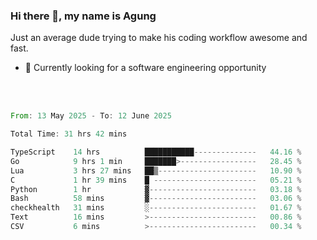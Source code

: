 ### Hi there 👋, my name is Agung
Just an average dude trying to make his coding workflow awesome and fast.

<!--
**agungfir98/agungfir98** is a ✨ _special_ ✨ repository because its `README.md` (this file) appears on your GitHub profile.
-->

- 🔭 Currently looking for a software engineering opportunity
<br/>
<br/>
<!--START_SECTION:waka-->

```rust
From: 13 May 2025 - To: 12 June 2025

Total Time: 31 hrs 42 mins

TypeScript    14 hrs          ███████████--------------   44.16 %
Go            9 hrs 1 min     ███████>-----------------   28.45 %
Lua           3 hrs 27 mins   ██▒----------------------   10.90 %
C             1 hr 39 mins    █ -----------------------   05.21 %
Python        1 hr            ▓------------------------   03.18 %
Bash          58 mins         ▓------------------------   03.06 %
checkhealth   31 mins         ░------------------------   01.67 %
Text          16 mins         >------------------------   00.86 %
CSV           6 mins          >------------------------   00.34 %
```

<!--END_SECTION:waka-->
